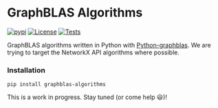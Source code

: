 # **GraphBLAS Algorithms**

[![pypi](https://img.shields.io/pypi/v/graphblas-algorithms.svg)](https://pypi.python.org/pypi/graphblas-algorithms/)
[![License](https://img.shields.io/badge/License-Apache%202.0-blue.svg)](https://github.com/python-graphblas/graphblas-algorithms/blob/main/LICENSE)
[![Tests](https://github.com/python-graphblas/graphblas-algorithms/workflows/Tests/badge.svg?branch=main)](https://github.com/python-graphblas/graphblas-algorithms/actions)
<!--- [![Coverage](https://coveralls.io/repos/python-graphblas/graphblas-algorithms/badge.svg?branch=main)](https://coveralls.io/r/python-graphblas/graphblas-algorithms) --->
<!--- [![conda-forge](https://img.shields.io/conda/vn/conda-forge/graphblas-algorithms.svg)](https://anaconda.org/conda-forge/graphblas-algorithms) --->
<!--- [![Docs](https://readthedocs.org/projects/graphblas-algorithms/badge/?version=latest)](https://graphblas-algorithms.readthedocs.io/en/latest/) --->

GraphBLAS algorithms written in Python with [Python-graphblas](https://github.com/python-graphblas/python-graphblas).  We are trying to target the NetworkX API algorithms where possible.

### Installation
```
pip install graphblas-algorithms
```

This is a work in progress.  Stay tuned (or come help 😃)!
